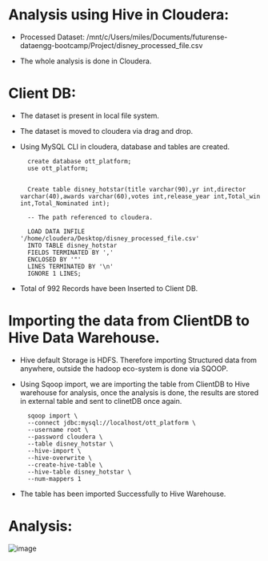 # Analysis using Hive in Cloudera:

- Processed Dataset: /mnt/c/Users/miles/Documents/futurense-dataengg-bootcamp/Project/disney_processed_file.csv

- The whole analysis is done in Cloudera.

# Client DB:

- The dataset is present in local file system. 
- The dataset is moved to cloudera via drag and drop.
- Using MySQL CLI in cloudera, database and tables are created.

        create database ott_platform;
        use ott_platform;
        
        
        Create table disney_hotstar(title varchar(90),yr int,director varchar(40),awards varchar(60),votes int,release_year int,Total_win int,Total_Nominated int);
        
        -- The path referenced to cloudera.
        
        LOAD DATA INFILE '/home/cloudera/Desktop/disney_processed_file.csv'
        INTO TABLE disney_hotstar
        FIELDS TERMINATED BY ','
        ENCLOSED BY '"'
        LINES TERMINATED BY '\n'
        IGNORE 1 LINES; 

- Total of 992 Records have been Inserted to Client DB.

# Importing the data from ClientDB to Hive Data Warehouse.

- Hive default Storage is HDFS. Therefore importing Structured data from anywhere, outside the hadoop eco-system is done via SQOOP.

- Using Sqoop import, we are importing the table from ClientDB to Hive warehouse for analysis, once the analysis is done, the results are stored in external table and sent to clinetDB once again.

        sqoop import \
        --connect jdbc:mysql://localhost/ott_platform \
        --username root \
        --password cloudera \
        --table disney_hotstar \
        --hive-import \
        --hive-overwrite \
        --create-hive-table \
        --hive-table disney_hotstar \
        --num-mappers 1

- The table has been imported Successfully to Hive Warehouse.

# Analysis:

![image](https://user-images.githubusercontent.com/121089254/227793116-6fa6375e-a6ef-43ef-a9c1-59dfc451fd1b.png)


